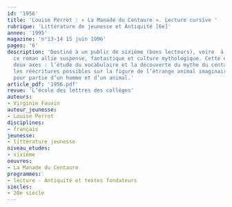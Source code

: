 ```yaml
---
id: '1956'
title: 'Louise Perrot : « La Manade du Centaure ». Lecture cursive '
rubrique: 'Littérature de jeunesse et Antiquité [6e]'
annee: '1995'
magazine: 'n°13-14 15 juin 1996'
pages: '6'
description: 'Destiné à un public de sixième (bons lecteurs), voire  à une cinquième,
  ce roman allie suspense, fantastique et culture mythologique. Cette étude privilégie
  deux axes : l’étude du vocabulaire et la découverte du mythe du centaure avec toutes
  les réécritures possibles sur la figure de l’étrange animal imaginaire, composé
  pour partie d’un homme et d’un animal.'
article_pdf: '1956.pdf'
revue: 'L’école des lettres des collèges'
auteurs:
- Virginie Fauvin
auteur_jeunesse:
- Louise Perrot
disciplines:
- français
jeunesse:
- littérature jeunesse
niveau_etudes:
- sixième
oeuvres:
- La Manade du Centaure
programmes:
- lecture - Antiquité et textes fondateurs
siecles:
- 20e siècle
---
```

